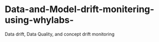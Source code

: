# Data-and-Model-drift-monitering-using-whylabs-
Data drift, Data Quality, and concept drift monitoring 

